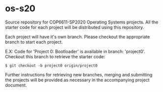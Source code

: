 # os-s20
Source repository for COP6611-SP2020 Operating Systems projects. All the starter code for each project will be distributed using this repository.

Each project will have it's own branch. Please checkout the appropriate branch to start each project.

E.X: Code for 'Project 0: Bootloader' is available in branch: 'project0'. Checkout this branch to retrieve the starter code:
```
$ git checkout -b project0 origin/project0
```

Further instructions for retrieving new branches, merging and submitting the projects will be provided as necessary in the accompanying project document.
